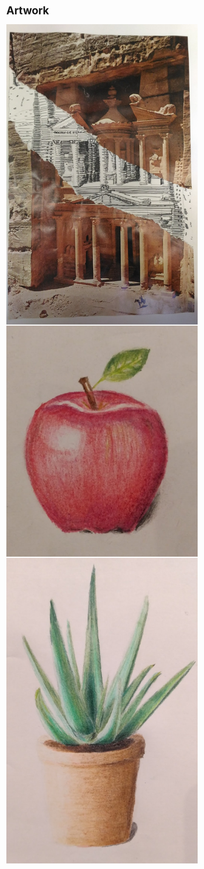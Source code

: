 # Artwork
![Artwork 1](/site_images/Art1.png)
![Artwork 2](/site_images/Art2.png)
![Artwork 3](/site_images/Art3.png)